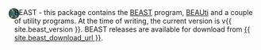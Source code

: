<div class="bs-callout">
    <div style="width: 100%; display: table;">
        <div style="display: table-row">
            <div style="width: 1%; display: table-cell; text-align: right">
                <a href="beast">
                    <img src="/images/icons/beastx-icon.png" style="max-height: 64px; margin: 0px 10px 0px 10px;" />
                </a>
            </div>
            <div style="width: 70%; display: table-cell; vertical-align: middle;">
                <div style="vertical-align: middle;">BEAST - this package contains the <a href="beast">BEAST</a> program, <a href="beauti">BEAUti</a> and a couple of utility programs. At the time of writing, the current version is v{{ site.beast_version }}. BEAST releases are  available for download from <a href="{{ site.beast_download_url }}">{{ site.beast_download_url }}</a>.</div>
            </div>
        </div>
    </div>
</div>
